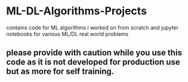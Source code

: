 # ML-DL-Algorithms-Projects
contains code for ML algorithms i worked on from scratch and jupyter notebooks for various ML/DL real world problems

## please provide with caution while you use this code as it is not developed for production use but as more for self training.
